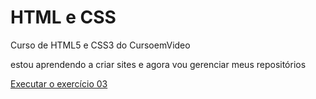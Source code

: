 # HTML e CSS

Curso de HTML5 e CSS3 do CursoemVideo

estou aprendendo a criar sites e agora vou gerenciar meus repositórios

<a href="https://https://brunofl7.github.io/HTML-e-CSS/exercicios/ex003">Executar o exercício 03</a>
